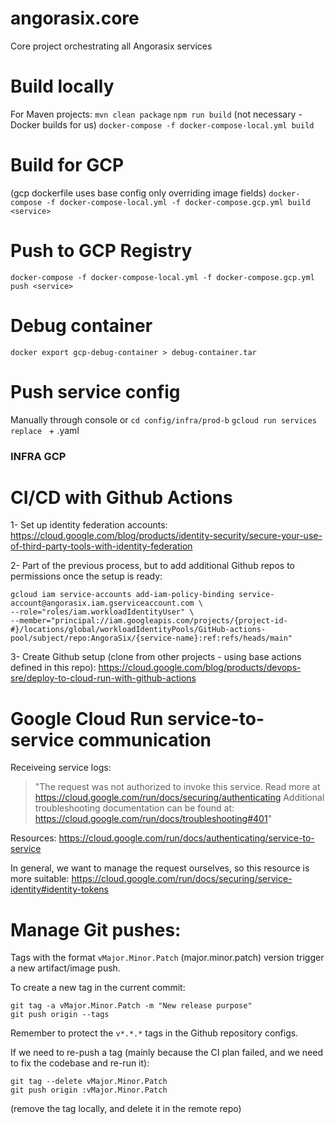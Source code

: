 # angorasix.core
Core project orchestrating all Angorasix services

# Build locally
For Maven projects:
`mvn clean package`
`npm run build` (not necessary - Docker builds for us)
`docker-compose -f docker-compose-local.yml build`

# Build for GCP
(gcp dockerfile uses base config only overriding image fields)
`docker-compose -f docker-compose-local.yml -f docker-compose.gcp.yml build <service>`

# Push to GCP Registry
`docker-compose -f docker-compose-local.yml -f docker-compose.gcp.yml push <service>`

# Debug container
`docker export gcp-debug-container > debug-container.tar`

# Push service config
Manually through console or 
`cd config/infra/prod-b`
`gcloud run services replace ` + <service>.yaml

### INFRA GCP

# CI/CD with Github Actions

1- Set up identity federation accounts:
https://cloud.google.com/blog/products/identity-security/secure-your-use-of-third-party-tools-with-identity-federation

2- Part of the previous process, but to add additional Github repos to permissions once the setup is ready:

```
gcloud iam service-accounts add-iam-policy-binding service-account@angorasix.iam.gserviceaccount.com \
--role="roles/iam.workloadIdentityUser" \
--member="principal://iam.googleapis.com/projects/{project-id-#}/locations/global/workloadIdentityPools/GitHub-actions-pool/subject/repo:AngoraSix/{service-name}:ref:refs/heads/main"
```

3- Create Github setup (clone from other projects - using base actions defined in this repo):
https://cloud.google.com/blog/products/devops-sre/deploy-to-cloud-run-with-github-actions

# Google Cloud Run service-to-service communication

Receiveing service logs:

> "The request was not authorized to invoke this service. Read more at https://cloud.google.com/run/docs/securing/authenticating Additional troubleshooting documentation can be found at: https://cloud.google.com/run/docs/troubleshooting#401"

Resources: 
https://cloud.google.com/run/docs/authenticating/service-to-service

In general, we want to manage the request ourselves, so this resource is more suitable:
https://cloud.google.com/run/docs/securing/service-identity#identity-tokens

# Manage Git pushes:
Tags with the format `vMajor.Minor.Patch` (major.minor.patch) version trigger a new artifact/image push.

To create a new tag in the current commit:
```
git tag -a vMajor.Minor.Patch -m "New release purpose"
git push origin --tags
```

Remember to protect the `v*.*.*` tags in the Github repository configs.

If we need to re-push a tag (mainly because the CI plan failed, and we need to fix the codebase and re-run it):
```
git tag --delete vMajor.Minor.Patch
git push origin :vMajor.Minor.Patch
```
(remove the tag locally, and delete it in the remote repo)

